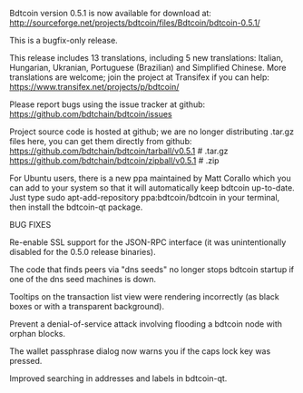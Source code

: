Bdtcoin version 0.5.1 is now available for download at:
http://sourceforge.net/projects/bdtcoin/files/Bdtcoin/bdtcoin-0.5.1/

This is a bugfix-only release.

This release includes 13 translations, including 5 new translations:
Italian, Hungarian, Ukranian, Portuguese (Brazilian) and Simplified Chinese.
More translations are welcome; join the project at Transifex if you can help:
https://www.transifex.net/projects/p/bdtcoin/

Please report bugs using the issue tracker at github:
https://github.com/bdtchain/bdtcoin/issues

Project source code is hosted at github; we are no longer
distributing .tar.gz files here, you can get them
directly from github:
https://github.com/bdtchain/bdtcoin/tarball/v0.5.1  # .tar.gz
https://github.com/bdtchain/bdtcoin/zipball/v0.5.1  # .zip

For Ubuntu users, there is a new ppa maintained by Matt Corallo which
you can add to your system so that it will automatically keep
bdtcoin up-to-date.  Just type
sudo apt-add-repository ppa:bdtcoin/bdtcoin
in your terminal, then install the bdtcoin-qt package.


BUG FIXES

Re-enable SSL support for the JSON-RPC interface (it was unintentionally
disabled for the 0.5.0 release binaries).

The code that finds peers via "dns seeds" no longer stops bdtcoin startup
if one of the dns seed machines is down.

Tooltips on the transaction list view were rendering incorrectly (as black boxes
or with a transparent background).

Prevent a denial-of-service attack involving flooding a bdtcoin node with
orphan blocks.

The wallet passphrase dialog now warns you if the caps lock key was pressed.

Improved searching in addresses and labels in bdtcoin-qt.
